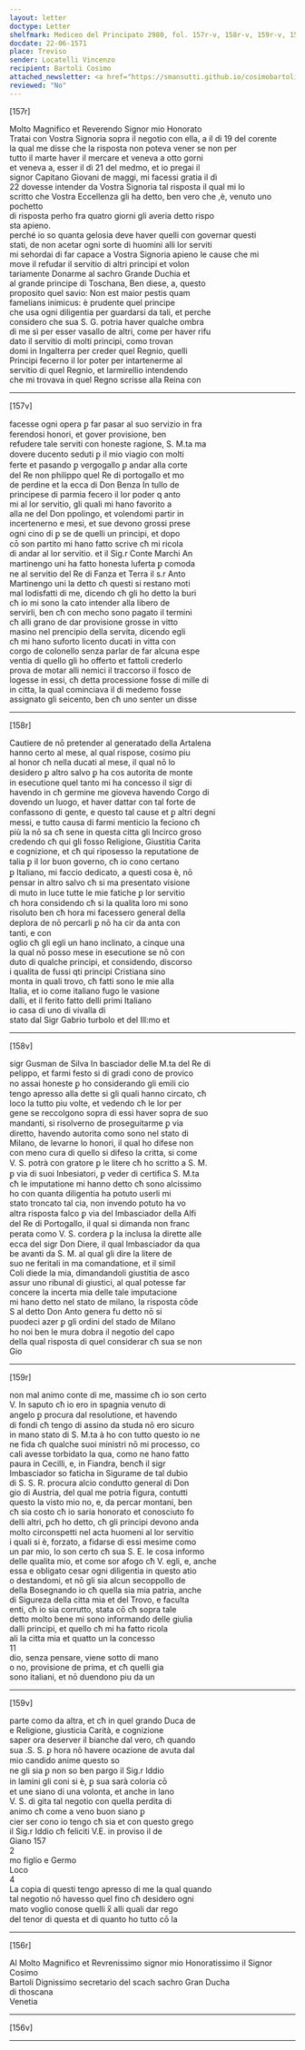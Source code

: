 ```yaml
---
layout: letter
doctype: Letter
shelfmark: Mediceo del Principato 2980, fol. 157r-v, 158r-v, 159r-v, 156r-v
docdate: 22-06-1571
place: Treviso
sender: Locatelli Vincenzo
recipient: Bartoli Cosimo
attached_newsletter: <a href="https://smansutti.github.io/cosimobartoli/texts/3081_027/">3081_027</a>, <a href="https://smansutti.github.io/cosimobartoli/texts/2980_028/">2980_028</a>
reviewed: "No"
---
```


[157r]  
  
  
Molto Magnifico et Reverendo Signor mio Honorato  
Tratai con Vostra Signoria sopra il negotio con ella, a il dì 19 del corente  
la qual me disse che la risposta non poteva vener se non per  
tutto il marte haver il mercare et veneva a otto gorni  
et veneva a, esser il dì 21 del medmo, et io pregai il  
signor Capitano Giovani de maggi, mi facessi gratia il dì  
22 dovesse intender da Vostra Signoria tal risposta il qual mi lo  
scritto che Vostra Eccellenza gli ha detto, ben vero che ,è, venuto uno pochetto  
di risposta perho fra quatro giorni gli averia detto rispo  
sta apieno.  
perché io so quanta gelosia deve haver quelli con governar questi  
stati, de non acetar ogni sorte di huomini alli lor serviti  
mi sehordai di far capace a Vostra Signoria apieno le cause che mi  
move il refudar il servitio di altri principi et volon  
tariamente Donarme al sachro Grande Duchia et  
al grande principe di Toschana, Ben diese, a, questo  
proposito quel savio: Non est maior pestis quam  
famelians inimicus: è prudente quel principe  
che usa ogni diligentia per guardarsi da tali, et perche  
considero che sua S. G. potria haver qualche ombra  
di me sì per esser vasallo de altri, come per haver rifu  
dato il servitio di molti principi, como trovan  
domi in Ingalterra per creder quel Regnio, quelli  
Principi fecerno il lor poter per intartenerme al  
servitio di quel Regnio, et Iarmirellio intendendo  
che mi trovava in quel Regno scrisse alla Reina con  
  
---  

[157v]  
  
  
facesse ogni opera ꝑ far pasar al suo servizio in fra  
ferendosi honori, et gover provisione, ben  
refudere tale serviti con honeste ragione, S. M.ta ma  
dovere ducento seduti ꝑ il mio viagio con molti  
ferte et pasando ꝑ vergogallo ꝑ andar alla corte  
del Re non philippo quel Re di portogallo et mo  
de perdine et la ecca di Don Benza In tullo de  
principese di parmia fecero il lor poder q anto  
mi al lor servitio, gli quali mi hano favorito a  
alla ne del Don ppolingo, et volendomi partir in  
incertenerno e mesi, et sue devono grossi prese  
ogni cino di ꝑ se de quelli un principi, et dopo  
cō son partito mi hano fatto scrive cħ mi ricola  
di andar al lor servitio. et il Sig.r Conte Marchi An  
martinengo uni ha fatto honesta luferta ꝑ comoda  
ne al servitio del Re di Fanza et Terra il s.r Anto  
Martinengo uni la detto cħ questi si restano moti  
mal Iodisfatti di me, dicendo cħ gli ho detto la buri  
cħ io mi sono la cato intender alla libero de  
servirli, ben cħ con mecho sono pagato il termini  
cħ alli grano de dar provisione grosse in vitto  
masino nel prencipio della servita, dicendo egli  
cħ mi hano suforto licento ducati in vitta con  
corgo de colonello senza parlar de far alcuna espe  
ventia di quello gli ho offerto et fattoli crederlo  
prova de motar alli nemici il traccorso il fosco de  
logesse in essi, cħ detta processione fosse di mille di  
in citta, la qual cominciava il di medemo fosse  
assignato gli seicento, ben cħ uno senter un disse  
  
---  

[158r]  
  
  
Cautiere de nō pretender al generatado della Artalena  
hanno certo al mese, al qual rispose, cosimo piu  
al honor cħ nella ducati al mese, il qual nō lo  
desidero ꝑ altro salvo ꝑ ha cos autorita de monte  
in esecutione quel tanto mi ha concesso il sigr di  
havendo in cħ germine me gioveva havendo Corgo di  
dovendo un luogo, et haver dattar con tal forte de  
confassono di gente, e questo tal cause et ꝑ altri degni  
messi, e tutto causa di farmi menticio la feciono cħ  
più la nō sa cħ sene in questa citta gli Incirco groso  
credendo cħ qui gli fosso Religione, Giustitia Carita  
e cognizione, et cħ qui riposesso la reputatione de  
talia ꝑ il lor buon governo, cħ io cono certano  
ꝑ Italiano, mi faccio dedicato, a questi cosa è, nō  
pensar in altro salvo cħ si ma presentato visione  
di muto in luce tutte le mie fatiche ꝑ lor servitio  
cħ hora considendo cħ si la qualita loro mi sono  
risoluto ben cħ hora mi facessero general della  
deplora de nō percarli ꝑ nō ha cir da anta con  
tanti, e con  
oglio cħ gli egli un hano inclinato, a cinque una  
la qual nō posso mese in esecutione se nō con  
duto di qualche principi, et considendo, discorso  
i qualita de fussi qti principi Cristiana sino  
monta in quali trovo, cħ fatti sono le mie alla  
Italia, et io come italiano fugo le vasione  
dalli, et il ferito fatto delli primi Italiano  
io casa di uno di vivalla di  
stato dal Sigr Gabrio turbolo et del Ill:mo et  
  
---  

[158v]  
  
  
sigr Gusman de Silva In basciador delle M.ta del Re di  
pelippo, et farmi festo si di gradi cono de provico  
no assai honeste ꝑ ho considerando gli emili cio  
tengo apresso alla dette si gli quali hanno circato, cħ  
loco la tutto piu volte, et vedendo cħ le lor per  
gene se reccolgono sopra di essi haver sopra de suo  
mandanti, si risolverno de proseguitarme ꝑ via  
diretto, havendo autorita como sono nel stato di  
Milano, de levarne lo honori, il qual ho difese non  
con meno cura di quello si difeso la critta, si come  
V. S. potrà con gratore ꝑ le litere cħ ho scritto a S. M.  
ꝑ via di suoi Inbesiatori, ꝑ veder di certifica S. M.ta  
cħ le imputatione mi hanno detto cħ sono alcissimo  
ho con quanta diligentia ha potuto userli mi  
stato troncato tal cia, non invendo potuto ha vo  
altra risposta falco ꝑ via del Imbasciador della Alfi  
del Re di Portogallo, il qual si dimanda non franc  
perata como V. S. cordera ꝑ la inclusa la dirette alle  
ecca del sigr Don Diere, il qual Imbasciador da qua  
be avanti da S. M. al qual gli dire la litere de  
suo ne feritali in ma comandatione, et il simil  
Coli diede la mia, dimandandoli giustitia de asco  
assur uno ribunal di giustici, al qual potesse far  
concere la incerta mia delle tale imputacione  
mi hano detto nel stato de milano, la risposta cōde  
S al detto Don Anto genera fu detto nō si  
puodeci azer ꝑ gli ordini del stado de Milano  
ho noi ben le mura dobra il negotio del capo  
della qual risposta di quel considerar cħ sua se non  
Gio  
  
---  

[159r]  
  
  
non mal animo conte di me, massime cħ io son certo  
V. In saputo cħ io ero in spagnia venuto di  
angelo ꝑ procura dal resolutione, et havendo  
di fondi cħ tengo di assino da studa nō ero sicuro  
in mano stato di S. M.ta à ho con tutto questo io ne  
ne fida cħ qualche suoi ministri nō mi processo, co  
cali avesse torbidato la qua, como ne hano fatto  
paura in Cecilli, e, in Fiandra, bencħ il sigr  
Imbasciador so faticha in Sigurame de tal dubio  
di S. S. R. procura alcio condutto general di Don  
gio di Austria, del qual me potria figura, contutti  
questo la visto mio no, e, da percar montani, ben  
cħ sia costo cħ io saria honorato et conosciuto fo  
delli altri, ꝑcħ ho detto, cħ gli principi devono anda  
molto circonspetti nel acta huomeni al lor servitio  
i quali si è, forzato, a fidarse di essi mesime como  
un par mio, lo son certo cħ sua S. E. le cosa informo  
delle qualita mio, et come sor afogo cħ V. egli, e, anche  
essa e obligato cesar ogni diligentia in questo atio  
o destandomi, et nō gli sia alcun secoppollo de  
della Bosegnando io cħ quella sia mia patria, anche  
di Sigureza della citta mia et del Trovo, e faculta  
enti, cħ io sia corrutto, stata cō cħ sopra tale  
detto molto bene mi sono informando delle giulia  
dalli principi, et quello cħ mi ha fatto ricola  
ali la citta mia et quatto un la concesso  
11  
dio, senza pensare, viene sotto di mano  
o no, provisione de prima, et cħ quelli gia  
sono italiani, et nō duendono piu da un  
  
---  

[159v]  
  
  
parte como da altra, et cħ in quel grando Duca de  
e Religione, giusticia Carità, e cognizione  
saper ora deserver il bianche dal vero, cħ quando  
sua .S. S. ꝑ hora nō havere ocazione de avuta dal  
mio candido anime questo so  
ne gli sia ꝑ non so ben pargo il Sig.r Iddio  
in lamini gli coni si è, ꝑ sua sarà coloria cō  
et une siano di una volonta, et anche in lano  
V. S. di gita tal negotio con quella perdita di  
animo cħ come a veno buon siano ꝑ  
cier ser cono io tengo cħ sia et con questo grego  
il Sig.r Iddio cħ feliciti V.E. in proviso il de  
Giano 157  
2  
mo figlio e Germo  
Loco  
4  
La copia di questi tengo apresso di me la qual quando  
tal negotio nō havesso quel fino cħ desidero ogni  
mato voglio conose quelli x̅ alli quali dar rego  
del tenor di questa et di quanto ho tutto cō la  
  
---  

[156r]  
  
  
Al Molto Magnifico et Revrenissimo signor mio Honoratissimo il Signor Cosimo  
Bartoli Dignissimo secretario del scach sachro Gran Ducha  
di thoscana  
Venetia  
  
---  

[156v]  
  
  
  
---  

